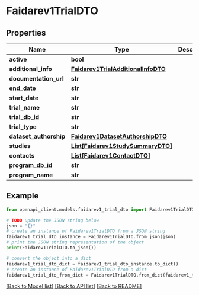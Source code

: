 # Faidarev1TrialDTO


## Properties

Name | Type | Description | Notes
------------ | ------------- | ------------- | -------------
**active** | **bool** |  | [optional] 
**additional_info** | [**Faidarev1TrialAdditionalInfoDTO**](Faidarev1TrialAdditionalInfoDTO.md) |  | [optional] 
**documentation_url** | **str** |  | [optional] 
**end_date** | **str** |  | [optional] 
**start_date** | **str** |  | [optional] 
**trial_name** | **str** |  | [optional] 
**trial_db_id** | **str** |  | [optional] 
**trial_type** | **str** |  | [optional] 
**dataset_authorship** | [**Faidarev1DatasetAuthorshipDTO**](Faidarev1DatasetAuthorshipDTO.md) |  | [optional] 
**studies** | [**List[Faidarev1StudySummaryDTO]**](Faidarev1StudySummaryDTO.md) |  | [optional] 
**contacts** | [**List[Faidarev1ContactDTO]**](Faidarev1ContactDTO.md) |  | [optional] 
**program_db_id** | **str** |  | [optional] 
**program_name** | **str** |  | [optional] 

## Example

```python
from openapi_client.models.faidarev1_trial_dto import Faidarev1TrialDTO

# TODO update the JSON string below
json = "{}"
# create an instance of Faidarev1TrialDTO from a JSON string
faidarev1_trial_dto_instance = Faidarev1TrialDTO.from_json(json)
# print the JSON string representation of the object
print(Faidarev1TrialDTO.to_json())

# convert the object into a dict
faidarev1_trial_dto_dict = faidarev1_trial_dto_instance.to_dict()
# create an instance of Faidarev1TrialDTO from a dict
faidarev1_trial_dto_from_dict = Faidarev1TrialDTO.from_dict(faidarev1_trial_dto_dict)
```
[[Back to Model list]](../README.md#documentation-for-models) [[Back to API list]](../README.md#documentation-for-api-endpoints) [[Back to README]](../README.md)


